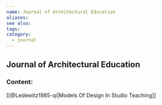 ```yaml
---
name: Journal of Architectural Education
aliases:
see also:
tags:
category:
  - journal
---
```


## Journal of Architectural Education

### Content:
[[@Ledewitz1985-qi|Models Of Design In Studio Teaching]]